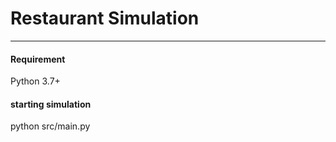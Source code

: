 # Restaurant Simulation
---
#### Requirement  
Python 3.7+

#### starting simulation
python src/main.py